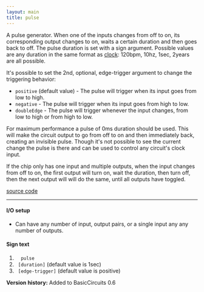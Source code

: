 ```yaml
---
layout: main
title: pulse
---
```


A pulse generator. When one of the inputs changes from off to on, its corresponding output changes to on, waits a certain duration and then goes back to off. The pulse duration is set with a sign argument. Possible values are any duration in the same format as [clock](Clock): 120bpm, 10hz, 1sec, 2years are all possible.

It's possible to set the 2nd, optional, edge-trigger argument to change the triggering behavior:
- `positive` (default value) - The pulse will trigger when its input goes from low to high.
- `negative` - The pulse will trigger when its input goes from high to low.
- `doubleEdge` - The pulse will trigger whenever the input changes, from low to high or from high to low.

For maximum performance a pulse of 0ms duration should be used. This will make the circuit output to go from off to on and then immediately back, creating an invisible pulse.
Though it's not possible to see the current change the pulse is there and can be used to control any circuit's clock input.

If the chip only has one input and multiple outputs, when the input changes from off to on, the first output will turn on, wait the duration, then turn off, then the next output will will do the same, until all outputs have toggled.

[source code](https://github.com/eisental/BasicCircuits/blob/master/src/main/java/org/tal/basiccircuits/pulse.java)
    
* * *


#### I/O setup 
* Can have any number of input, output pairs, or a single input any any number of outputs.

#### Sign text
1. `   pulse   `
2. `  [duration] ` (default value is 1sec)
3. `  [edge-trigger] ` (default value is positive)

__Version history:__ Added to BasicCircuits 0.6